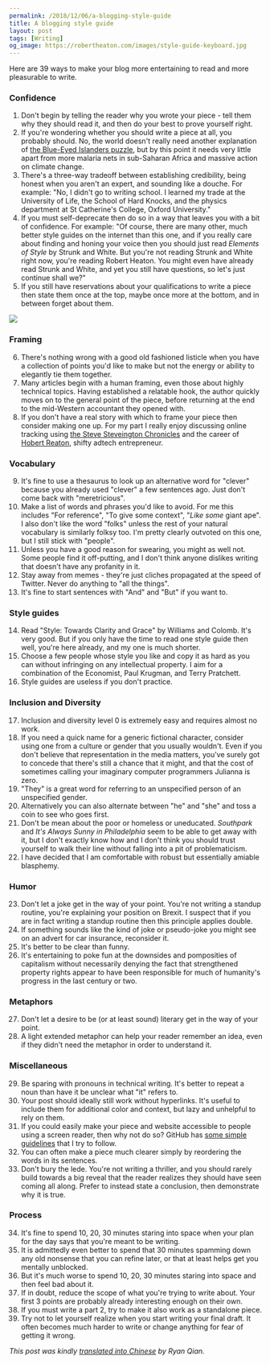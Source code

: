 ```yaml
---
permalink: /2018/12/06/a-blogging-style-guide
title: A blogging style guide
layout: post
tags: [Writing]
og_image: https://robertheaton.com/images/style-guide-keyboard.jpg
---
```

Here are 39 ways to make your blog more entertaining to read and more pleasurable to write.

### Confidence

1. Don't begin by telling the reader why you wrote your piece - tell them why they should read it, and then do your best to prove yourself right.
2. If you're wondering whether you should write a piece at all, you probably should. No, the world doesn't really need another explanation of <a href="/2014/01/06/how-to-win-at-dinner-party-the-blue-eyed-islanders/">the Blue-Eyed Islanders puzzle</a>, but by this point it needs very little apart from more malaria nets in sub-Saharan Africa and massive action on climate change.
3. There's a three-way tradeoff between establishing credibility, being honest when you aren't an expert, and sounding like a douche. For example: "No, I didn't go to writing school. I learned my trade at the University of Life, the School of Hard Knocks, and the physics department at St Catherine's College, Oxford University."
4. If you must self-deprecate then do so in a way that leaves you with a bit of confidence. For example: "Of course, there are many other, much better style guides on the internet than this one, and if you really care about finding and honing your voice then you should just read <i>Elements of Style</i> by Strunk and White. But you're not reading Strunk and White right now, you're reading Robert Heaton. You might even have already read Strunk and White, and yet you still have questions, so let's just continue shall we?"
5. If you still have reservations about your qualifications to write a piece then state them once at the top, maybe once more at the bottom, and in between forget about them.

<img src="/images/style-guide-keyboard.jpg" />

### Framing

<ol start="6">
<li>There's nothing wrong with a good old fashioned listicle when you have a collection of points you'd like to make but not the energy or ability to elegantly tie them together.</li>
<li>Many articles begin with a human framing, even those about highly technical topics. Having established a relatable hook, the author quickly moves on to the general point of the piece, before returning at the end to the mid-Western accountant they opened with.</li>
<li>If you don't have a real story with which to frame your piece then consider making one up. For my part I really enjoy discussing online tracking using <a href="/2018/07/09/how-tinder-keeps-your-location-a-bit-private/">the Steve Steveington Chronicles</a> and the career of <a href="/2018/10/28/i-might-be-spartacus-differential-privacy-marketplace/">Hobert Reaton</a>, shifty adtech entrepreneur.</li>
</ol>

### Vocabulary

<ol start="9">
<li>It's fine to use a thesaurus to look up an alternative word for "clever" because you already used "clever" a few sentences ago. Just don't come back with "meretricious".</li>
<li>Make a list of words and phrases you'd like to avoid. For me this includes "For reference", "To give some context", "<i>Like some</i> giant ape". I also don't like the word "folks" unless the rest of your natural vocabulary is similarly folksy too. I'm pretty clearly outvoted on this one, but I still stick with "people".</li>
<li>Unless you have a good reason for swearing, you might as well not. Some people find it off-putting, and I don't think anyone dislikes writing that doesn't have any profanity in it.</li>
<li>Stay away from memes - they're just cliches propagated at the speed of Twitter. Never do anything to "all the things".</li>
<li>It's fine to start sentences with "And" and "But" if you want to.</li>
</ol>

### Style guides

<ol start="14">
<li>Read "Style: Towards Clarity and Grace" by Williams and Colomb. It's very good. But if you only have the time to read one style guide then well, you're here already, and my one is much shorter.</li>
<li>Choose a few people whose style you like and copy it as hard as you can without infringing on any intellectual property. I aim for a combination of the Economist, Paul Krugman, and Terry Pratchett.</li>
<li>Style guides are useless if you don't practice.</li>
</ol>

### Inclusion and Diversity

<ol start="17">
<li>Inclusion and diversity level 0 is extremely easy and requires almost no work.</li>
<li>If you need a quick name for a generic fictional character, consider using one from a culture or gender that you usually wouldn't. Even if you don't believe that representation in the media matters, you've surely got to concede that there's still a chance that it might, and that the cost of sometimes calling your imaginary computer programmers Julianna is zero.</li>
<li>"They" is a great word for referring to an unspecified person of an unspecified gender.</li>
<li>Alternatively you can also alternate between "he" and "she" and toss a coin to see who goes first.</li>
<li>Don't be mean about the poor or homeless or uneducated. <i>Southpark</i> and <i>It's Always Sunny in Philadelphia</i> seem to be able to get away with it, but I don't exactly know how and I don't think you should trust yourself to walk their line without falling into a pit of problematicism.</li>
<li>I have decided that I am comfortable with robust but essentially amiable blasphemy.</li>
</ol>

### Humor

<ol start="23">
<li>Don't let a joke get in the way of your point. You're not writing a standup routine, you're explaining your position on Brexit. I suspect that if you are in fact writing a standup routine then this principle applies double.</li>
<li>If something sounds like the kind of joke or pseudo-joke you might see on an advert for car insurance, reconsider it.</li>
<li>It's better to be clear than funny.</li>
<li>It's entertaining to poke fun at the downsides and pomposities of capitalism without necessarily denying the fact that strengthened property rights appear to have been responsible for much of humanity's progress in the last century or two.</li>
</ol>

### Metaphors

<ol start="27">
<li>Don't let a desire to be (or at least sound) literary get in the way of your point.</li>
<li>A light extended metaphor can help your reader remember an idea, even if they didn't need the metaphor in order to understand it.</li>
</ol>

### Miscellaneous

<ol start="29">
<li>Be sparing with pronouns in technical writing. It's better to repeat a noun than have it be unclear what "it" refers to.</li>
<li>Your post should ideally still work without hyperlinks. It's useful to include them for additional color and context, but lazy and unhelpful to rely on them.</li>
<li>If you could easily make your piece and website accessible to people using a screen reader, then why not do so? GitHub has <a href="https://styleguide.github.com/primer/principles/accessibility/">some simple guidelines</a> that I try to follow.</li>
<li>You can often make a piece much clearer simply by reordering the words in its sentences.</li>
<li>Don't bury the lede. You're not writing a thriller, and you should rarely build towards a big reveal that the reader realizes they should have seen coming all along. Prefer to instead state a conclusion, then demonstrate why it is true.</li>
</ol>

### Process

<ol start="34">
<li>It's fine to spend 10, 20, 30 minutes staring into space when your plan for the day says that you're meant to be writing.</li>
<li>It is admittedly even better to spend that 30 minutes spamming down any old nonsense that you can refine later, or that at least helps get you mentally unblocked.</li>
<li>But it's much worse to spend 10, 20, 30 minutes staring into space and then feel bad about it.</li>
<li>If in doubt, reduce the scope of what you're trying to write about. Your first 3 points are probably already interesting enough on their own.</li>
<li>If you must write a part 2, try to make it also work as a standalone piece.</li>
<li>Try not to let yourself realize when you start writing your final draft. It often becomes much harder to write or change anything for fear of getting it wrong.</li>
</ol>

<i>This post was kindly <a href="https://qianyongchao.blog/2018/12/19/%E8%AF%91%EF%BC%9A%E4%B8%80%E7%AF%87%E5%8D%9A%E5%AE%A2%E5%86%99%E4%BD%9C%E9%A3%8E%E6%A0%BC%E6%8C%87%E5%8D%97/">translated into Chinese</a> by Ryan Qian.</i>
